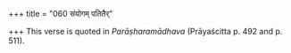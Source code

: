 +++
title = "060 संयोगम् पतितैर्"

+++
This verse is quoted in *Parāṣharamādhava* (Prāyaścitta p. 492 and p.
511).


